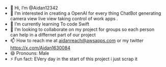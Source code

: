 - 👋 Hi, I’m @Aidan12342
- 👀 I’m interested in creating a OpenAI for every thing ChatBot generating camera view live view taking control of work apps .
- 🌱 I’m currently learning To code Swift
- 💞️ I’m looking to collaborate on my project for groups so each person can help in a differnet part of our project
- 📫 How to reach me at aidanreach@awsapps.com or my twitter https://x.com/Aidan1630084
- 😄 Pronouns: Male
- ⚡ Fun fact: EVery day in the start of this project i just scrap it

<!---
Aidan12342/Aidan12342 is a ✨ special ✨ repository because its `README.md` (this file) appears on your GitHub profile.
You can click the Preview link to take a look at your changes.
--->
